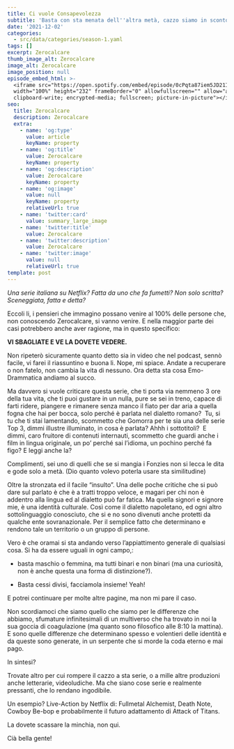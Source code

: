 ```yaml
---
title: Ci vuole Consapevolezza
subtitle: 'Basta con sta menata dell''altra metà, cazzo siamo in sconto?'
date: '2021-12-02'
categories:
  - src/data/categories/season-1.yaml
tags: []
excerpt: Zerocalcare
thumb_image_alt: Zerocalcare
image_alt: Zerocalcare
image_position: null
episode_embed_html: >-
  <iframe src="https://open.spotify.com/embed/episode/0cPqta87iem5JD21IGApll"
  width="100%" height="232" frameBorder="0" allowfullscreen="" allow="autoplay;
  clipboard-write; encrypted-media; fullscreen; picture-in-picture"></iframe>
seo:
  title: Zerocalcare
  description: Zerocalcare
  extra:
    - name: 'og:type'
      value: article
      keyName: property
    - name: 'og:title'
      value: Zerocalcare
      keyName: property
    - name: 'og:description'
      value: Zerocalcare
      keyName: property
    - name: 'og:image'
      value: null
      keyName: property
      relativeUrl: true
    - name: 'twitter:card'
      value: summary_large_image
    - name: 'twitter:title'
      value: Zerocalcare
    - name: 'twitter:description'
      value: Zerocalcare
    - name: 'twitter:image'
      value: null
      relativeUrl: true
template: post
---
```

*Una serie italiana su Netflix?
Fatta da uno che fa fumetti?
Non solo scritta? Sceneggiata, fatta e detta?*

Eccoli li, i pensieri che immagino possano venire al 100% delle persone che, non conoscendo Zerocalcare, si vanno venire. E nella maggior parte dei casi potrebbero anche aver ragione, ma in questo specifico: 

**VI SBAGLIATE E VE LA DOVETE VEDERE.**

Non ripeterò sicuramente quanto detto sia in video che nel podcast, sennò facile, vi farei il riassuntino e buona li.
Nope, mi spiace.
Andate a recuperare o non fatelo, non cambia la vita di nessuno.
Ora detta sta cosa Emo-Drammatica andiamo al succo.

Ma davvero si vuole criticare questa serie, che ti porta via nemmeno 3 ore della tua vita, che ti puoi gustare in un nulla, pure se sei in treno, capace di farti ridere, piangere e rimanere senza manco il fiato per dar aria a quella fogna che hai per bocca, solo perché è parlata nel dialetto romano? 
Tu, si tu che ti stai lamentando, scommetto che Gomorra per te sia una delle serie Top 3, dimmi illustre illuminato, in cosa è parlata?
Ahhh i sottotitoli? 
E dimmi, caro fruitore di contenuti internauti, scommetto che guardi anche i film in lingua originale, un po’ perché sai l’idioma, un pochino perché fa figo? E leggi anche la?

Complimenti, sei uno di quelli che se si mangia i Fonzies non si lecca le dita e gode solo a metà.
(Dio quanto volevo poterla usare sta similitudine)

Oltre la stronzata ed il facile “insulto”. Una delle poche critiche che si può dare sul parlato è che è a tratti troppo veloce, e magari per chi non è addentro alla lingua ed al dialetto può far fatica. Ma quella signori e signore mie, è una identità culturale. Così come il dialetto napoletano, ed ogni altro sottolinguaggio conosciuto, che si e no sono divenuti anche protetti da qualche ente sovranazionale. Per il semplice fatto che determinano e rendono tale un territorio o un gruppo di persone.

Vero è che oramai si sta andando verso l’appiattimento generale di qualsiasi cosa. Si ha da essere uguali in ogni campo,:

*   basta maschio o femmina, ma tutti binari e non binari (ma una curiosità, non è anche questa una forma di distinzione?).

*   Basta cessi divisi, facciamola insieme! Yeah!

E potrei continuare per molte altre pagine, ma non mi pare il caso.

Non scordiamoci che siamo quello che siamo per le differenze che abbiamo, sfumature infinitesimali di un multiverso che ha trovato in noi la sua goccia di coagulazione (ma quanto sono filosofico alle 8:10 la mattina).
E sono quelle differenze che determinano spesso e volentieri delle identità e da queste sono generate, in un serpente che si morde la coda eterno e mai pago.

In sintesi?

Trovate altro per cui rompere il cazzo a sta serie, o a mille altre produzioni anche letterarie, videoludiche. Ma che siano cose serie e realmente pressanti, che lo rendano ingodibile.

Un esempio?
Live-Action by Netflix di: Fullmetal Alchemist, Death Note, Cowboy Be-bop e probabilmente il futuro adattamento di Attack of Titans.

La dovete scassare la minchia, non qui.

Cià bella gente!
